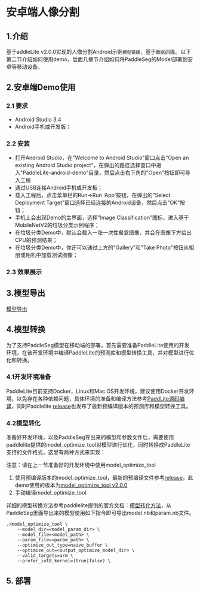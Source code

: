 # 安卓端人像分割

## 1.介绍
基于addleLite v2.0.0实现的人像分割Android示例`模型链接`，基于`数据`训练。以下第二节介绍如何使用demo，后面几章节介绍如何将PaddleSeg的Model部署到安卓等移动设备。
## 2.安卓端Demo使用
### 2.1 要求
- Android Studio 3.4
- Android手机或开发版；

### 2.2 安装
- 打开Android Studio，在"Welcome to Android Studio"窗口点击"Open an existing Android Studio project"，在弹出的路径选择窗口中进入"PaddleLite-android-demo"目录，然后点击右下角的"Open"按钮即可导入工程
- 通过USB连接Android手机或开发板；
- 载入工程后，点击菜单栏的Run->Run 'App'按钮，在弹出的"Select Deployment Target"窗口选择已经连接的Android设备，然后点击"OK"按钮；
- 手机上会出现Demo的主界面，选择"Image Classification"图标，进入基于MobileNetV2的垃圾分类示例程序；
- 在垃圾分类Demo中，默认会载入一张一次性餐盒图像，并会在图像下方给出CPU的预测结果；
- 在垃圾分类Demo中，你还可以通过上方的"Gallery"和"Take Photo"按钮从相册或相机中加载测试图像；
### 2.3 效果展示
## 3.模型导出
[模型导出](https://github.com/PaddlePaddle/PaddleSeg/blob/release/v0.2.0/docs/model_export.md)

## 4.模型转换
为了支持PaddleSeg模型在移动端的部署，首先需要准备PaddleLite使用的开发环境，在该开发环境中编译PaddleLite的预测库和模型转换工具，并对模型进行优化和转换。

### 4.1开发环境准备
PaddleLite目前支持Docker，Linux和Mac OS开发环境，建议使用Docker开发环境，以免存在各种依赖问题，具体环境的准备和编译方法参考[PaddLite源码编译](https://paddlepaddle.github.io/Paddle-Lite/v2.0.0/source_compile/)，同时Paddlelite [release](https://github.com/PaddlePaddle/Paddle-Lite/releases/)也发布了最新预编译版本的预测库和模型转换工具。

### 4.2模型转化

准备好开发环境，以及PaddleSeg导出来的模型和参数文件后，需要使用paddlelite提供的model_optimize_tool对模型进行优化，同时转换成PaddleLite支持的文件格式，这里有两种方式来实现：

注意：请在上一节准备好的开发环境中使用model_optimize_tool

1. 使用预编译版本的model_optimize_tool，最新的预编译文件参考[release](https://github.com/PaddlePaddle/Paddle-Lite/releases/)，此demo使用的版本为[model_optimize_tool v2.0.0](https://github.com/PaddlePaddle/Paddle-Lite/releases/download/v2.0.0/model_optimize_tool) 
2. 手动编译model_optimize_tool

详细的模型转换方法参考paddlelite提供的官方文档：[模型转化方法](https://paddlepaddle.github.io/Paddle-Lite/v2.0.0/model_optimize_tool/https://paddlepaddle.github.io/Paddle-Lite/v2.0.0/model_optimize_tool/)，从PaddleSeg里面导出来的模型使用如下指令即可导出model.nb和param.nb文件。
```
./model_optimize_tool \
    --model_dir=<model_param_dir> \
    --model_file=<model_path> \
    --param_file=<param_path> \
    --optimize_out_type=naive_buffer \
    --optimize_out=<output_optimize_model_dir> \
    --valid_targets=arm \
    --prefer_int8_kernel=(true|false) \
```
##  5. 部署


